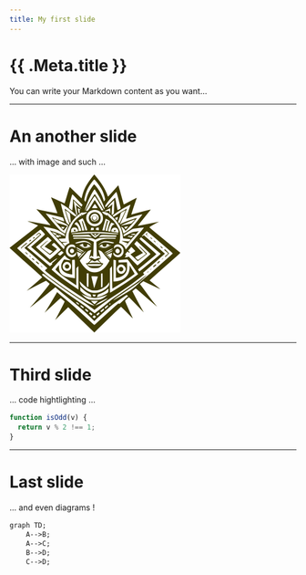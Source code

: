 ```yaml
---
title: My first slide
---
```


# {{ .Meta.title }}

You can write your Markdown content as you want...

---

# An another slide

... with image and such ...

![](../../misc/resources/logo.svg)

---

# Third slide

... code hightlighting ...

```js
function isOdd(v) {
  return v % 2 !== 1;
}
```

---

# Last slide

... and even diagrams !

```mermaid
graph TD;
    A-->B;
    A-->C;
    B-->D;
    C-->D;
```

